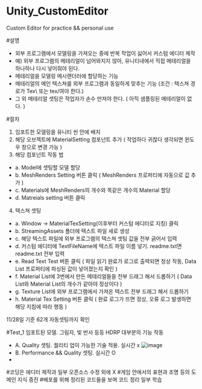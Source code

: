 # Unity_CustomEditor
 Custom Editor for practice &amp;&amp; personal use

#설명
- 외부 프로그램에서 모델링을 가져오는 중에 반복 작업이 싫어서 커스텀 에디터 제작
- 예) 외부 프로그램의 메테리얼이 넘어와지지 않아, 유니티내에서 직접 메테리얼을 하나하나 다시 넣어줘야 된다.
- 메테리얼을 모델링 메시랜더러에 할당하는 기능
- 메테리얼의 메인 텍스쳐를 외부 프로그램과 동일하게 맞추는 기능 (조건 : 텍스쳐 경로가 Tex\ 또는 tex/여야 한다.)
- 그 외 메테리얼 셋팅은 작업자가 손수 만져야 한다. ( 아직 샘플링된 메테리얼이 없다. )

#절차

1. 임포트한 모델링을 유니티 씬 안에 배치
2. 해당 오브젝트에 MaterialSetting 컴포넌트 추가 ( 작업하다 귀찮다 생각되면 윈도우 창으로 변경 가능 )
3. 해당 컴포넌트 작동 법
* a. Model에 셋팅할 모델 할당
* b. MeshRenders Setting 버튼 클릭 ( MeshRenders 프로퍼티에 자동으로 값 추가 )
* c. Materials에 MeshRenders의 개수와 똑같은 개수의 Material 할당
* d. Matreials setting 버튼 클릭 

4. 텍스쳐 셋팅
* a. Window -> MaterialTexSetting(이후부터 커스텀 에디터로 지칭) 클릭
* b. StreamingAssets 폴더에 텍스트 파일 새로 생성
* c. 해당 텍스트 파일에 외부 프로그램의 텍스쳐 셋팅 값을 전부 긁어서 입력
* d. 커스텀 에디터에 TextFileName에 텍스트 파일 이름 넣기. readme.txt면 readme.txt 전부 입력
* e. Read Text Test 버튼 클릭 ( 파일 읽기 완료가 로그로 출력되면 정상 작동, Data List 프로퍼티에 파싱된 값이 넣어졌는지 확인 )
* f. Material List에 3번에서 만든 메테리얼들을 전부 드래그 해서 드롭하기 ( Data List와 Material List의 개수가 같아야 정상이다 )
* g. Texture List에 외부 프로그램에서 가져온 텍스트 전부 드래그 해서 드롭하기
* h. Material Tex Setting 버튼 클릭 ( 완료 로그가 뜨면 정상, 오류 로그 발생하면 해당 지침에 따라 행동 )

11/28일 기준 62개 자동셋팅까지 확인

#Test_1 임포트된 모델. 그림자, 빛 반사 등등 HDRP 대부분의 기능 작동
* A. Quality 셋팅. 퀄리티 업이 가능한 기술 적용. 실시간 x
![image](https://user-images.githubusercontent.com/66342017/204301894-914c2ba1-d9c2-463a-9055-4c66d93d7841.png)
* B. Performance && Quality 셋팅. 실시간 O
* 

#코딩은 에디터 제작과 일부 오픈소스 수정 외에 X
#게임 안에서의 표현과 조명 등의 도메인 지식 증진
#배포를 위해 정리된 코드들을 보며 코드 정리 일부 학습

